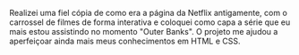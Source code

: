 Realizei uma fiel cópia de como era a página da Netflix antigamente, com o carrossel de filmes de forma interativa e coloquei como capa a série que eu mais estou assistindo no momento "Outer Banks".
O projeto me ajudou a aperfeiçoar ainda mais meus conhecimentos em HTML e CSS.
